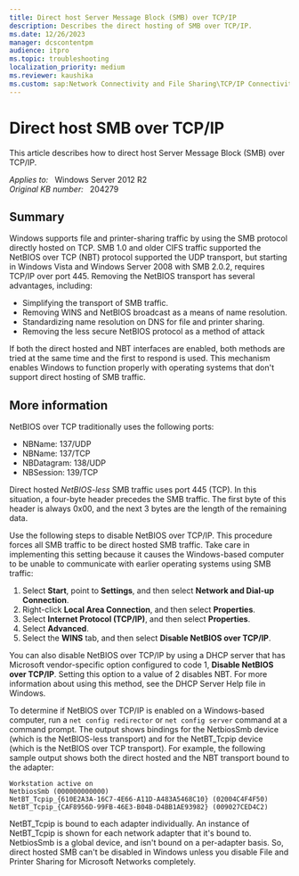 ```yaml
---
title: Direct host Server Message Block (SMB) over TCP/IP
description: Describes the direct hosting of SMB over TCP/IP.
ms.date: 12/26/2023
manager: dcscontentpm
audience: itpro
ms.topic: troubleshooting
localization_priority: medium
ms.reviewer: kaushika
ms.custom: sap:Network Connectivity and File Sharing\TCP/IP Connectivity (TCP Protocol, NLA, WinHTTP), csstroubleshoot
---
```

# Direct host SMB over TCP/IP

This article describes how to direct host Server Message Block (SMB) over TCP/IP.

_Applies to:_ &nbsp; Windows Server 2012 R2  
_Original KB number:_ &nbsp; 204279

## Summary

Windows supports file and printer-sharing traffic by using the SMB protocol directly hosted on TCP. SMB 1.0 and older CIFS traffic supported the NetBIOS over TCP (NBT) protocol supported the UDP transport, but starting in Windows Vista and Windows Server 2008 with SMB 2.0.2, requires TCP/IP over port 445. Removing the NetBIOS transport has several advantages, including:

- Simplifying the transport of SMB traffic.
- Removing WINS and NetBIOS broadcast as a means of name resolution.
- Standardizing name resolution on DNS for file and printer sharing.
- Removing the less secure NetBIOS protocol as a method of attack

If both the direct hosted and NBT interfaces are enabled, both methods are tried at the same time and the first to respond is used. This mechanism enables Windows to function properly with operating systems that don't support direct hosting of SMB traffic.

## More information

NetBIOS over TCP traditionally uses the following ports:

- NBName: 137/UDP
- NBName: 137/TCP
- NBDatagram: 138/UDP
- NBSession: 139/TCP

Direct hosted *NetBIOS-less* SMB traffic uses port 445 (TCP). In this situation, a four-byte header precedes the SMB traffic. The first byte of this header is always 0x00, and the next 3 bytes are the length of the remaining data.

Use the following steps to disable NetBIOS over TCP/IP. This procedure forces all SMB traffic to be direct hosted SMB traffic. Take care in implementing this setting because it causes the Windows-based computer to be unable to communicate with earlier operating systems using SMB traffic:

1. Select **Start**, point to **Settings**, and then select **Network and Dial-up Connection**.
2. Right-click **Local Area Connection**, and then select **Properties**.
3. Select **Internet Protocol (TCP/IP)**, and then select **Properties**.
4. Select **Advanced**.
5. Select the **WINS** tab, and then select **Disable NetBIOS over TCP/IP**.

You can also disable NetBIOS over TCP/IP by using a DHCP server that has Microsoft vendor-specific option configured to code 1, **Disable NetBIOS over TCP/IP**. Setting this option to a value of 2 disables NBT. For more information about using this method, see the DHCP Server Help file in Windows.

To determine if NetBIOS over TCP/IP is enabled on a Windows-based computer, run a `net config redirector` or `net config server` command at a command prompt. The output shows bindings for the NetbiosSmb device (which is the NetBIOS-less transport) and for the NetBT_Tcpip device (which is the NetBIOS over TCP transport). For example, the following sample output shows both the direct hosted and the NBT transport bound to the adapter:

```console
Workstation active on
NetbiosSmb (000000000000)
NetBT_Tcpip_{610E2A3A-16C7-4E66-A11D-A483A5468C10} (02004C4F4F50)
NetBT_Tcpip_{CAF8956D-99FB-46E3-B04B-D4BB1AE93982} (009027CED4C2)
```

NetBT_Tcpip is bound to each adapter individually. An instance of NetBT_Tcpip is shown for each network adapter that it's bound to. NetbiosSmb is a global device, and isn't bound on a per-adapter basis. So, direct hosted SMB can't be disabled in Windows unless you disable File and Printer Sharing for Microsoft Networks completely.
